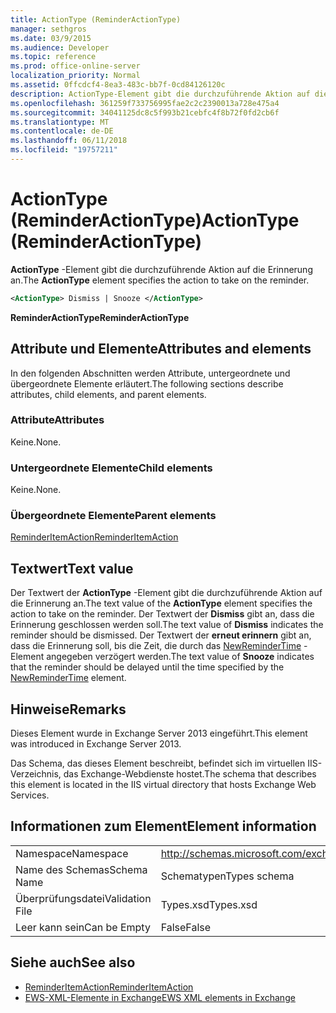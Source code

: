 ```yaml
---
title: ActionType (ReminderActionType)
manager: sethgros
ms.date: 03/9/2015
ms.audience: Developer
ms.topic: reference
ms.prod: office-online-server
localization_priority: Normal
ms.assetid: 0ffcdcf4-8ea3-483c-bb7f-0cd84126120c
description: ActionType-Element gibt die durchzuführende Aktion auf die Erinnerung an.
ms.openlocfilehash: 361259f733756995fae2c2c2390013a728e475a4
ms.sourcegitcommit: 34041125dc8c5f993b21cebfc4f8b72f0fd2cb6f
ms.translationtype: MT
ms.contentlocale: de-DE
ms.lasthandoff: 06/11/2018
ms.locfileid: "19757211"
---
```

# <a name="actiontype-reminderactiontype"></a><span data-ttu-id="289aa-103">ActionType (ReminderActionType)</span><span class="sxs-lookup"><span data-stu-id="289aa-103">ActionType (ReminderActionType)</span></span>

<span data-ttu-id="289aa-104">**ActionType** -Element gibt die durchzuführende Aktion auf die Erinnerung an.</span><span class="sxs-lookup"><span data-stu-id="289aa-104">The **ActionType** element specifies the action to take on the reminder.</span></span> 
  
```XML
<ActionType> Dismiss | Snooze </ActionType>
```

 <span data-ttu-id="289aa-105">**ReminderActionType**</span><span class="sxs-lookup"><span data-stu-id="289aa-105">**ReminderActionType**</span></span>
## <a name="attributes-and-elements"></a><span data-ttu-id="289aa-106">Attribute und Elemente</span><span class="sxs-lookup"><span data-stu-id="289aa-106">Attributes and elements</span></span>

<span data-ttu-id="289aa-107">In den folgenden Abschnitten werden Attribute, untergeordnete und übergeordnete Elemente erläutert.</span><span class="sxs-lookup"><span data-stu-id="289aa-107">The following sections describe attributes, child elements, and parent elements.</span></span>
  
### <a name="attributes"></a><span data-ttu-id="289aa-108">Attribute</span><span class="sxs-lookup"><span data-stu-id="289aa-108">Attributes</span></span>

<span data-ttu-id="289aa-109">Keine.</span><span class="sxs-lookup"><span data-stu-id="289aa-109">None.</span></span>
  
### <a name="child-elements"></a><span data-ttu-id="289aa-110">Untergeordnete Elemente</span><span class="sxs-lookup"><span data-stu-id="289aa-110">Child elements</span></span>

<span data-ttu-id="289aa-111">Keine.</span><span class="sxs-lookup"><span data-stu-id="289aa-111">None.</span></span>
  
### <a name="parent-elements"></a><span data-ttu-id="289aa-112">Übergeordnete Elemente</span><span class="sxs-lookup"><span data-stu-id="289aa-112">Parent elements</span></span>

[<span data-ttu-id="289aa-113">ReminderItemAction</span><span class="sxs-lookup"><span data-stu-id="289aa-113">ReminderItemAction</span></span>](reminderitemaction.md)
  
## <a name="text-value"></a><span data-ttu-id="289aa-114">Textwert</span><span class="sxs-lookup"><span data-stu-id="289aa-114">Text value</span></span>

<span data-ttu-id="289aa-115">Der Textwert der **ActionType** -Element gibt die durchzuführende Aktion auf die Erinnerung an.</span><span class="sxs-lookup"><span data-stu-id="289aa-115">The text value of the **ActionType** element specifies the action to take on the reminder.</span></span> <span data-ttu-id="289aa-116">Der Textwert der **Dismiss** gibt an, dass die Erinnerung geschlossen werden soll.</span><span class="sxs-lookup"><span data-stu-id="289aa-116">The text value of **Dismiss** indicates the reminder should be dismissed.</span></span> <span data-ttu-id="289aa-117">Der Textwert der **erneut erinnern** gibt an, dass die Erinnerung soll, bis die Zeit, die durch das [NewReminderTime](newremindertime.md) -Element angegeben verzögert werden.</span><span class="sxs-lookup"><span data-stu-id="289aa-117">The text value of **Snooze** indicates that the reminder should be delayed until the time specified by the [NewReminderTime](newremindertime.md) element.</span></span> 
  
## <a name="remarks"></a><span data-ttu-id="289aa-118">Hinweise</span><span class="sxs-lookup"><span data-stu-id="289aa-118">Remarks</span></span>

<span data-ttu-id="289aa-119">Dieses Element wurde in Exchange Server 2013 eingeführt.</span><span class="sxs-lookup"><span data-stu-id="289aa-119">This element was introduced in Exchange Server 2013.</span></span>
  
<span data-ttu-id="289aa-120">Das Schema, das dieses Element beschreibt, befindet sich im virtuellen IIS-Verzeichnis, das Exchange-Webdienste hostet.</span><span class="sxs-lookup"><span data-stu-id="289aa-120">The schema that describes this element is located in the IIS virtual directory that hosts Exchange Web Services.</span></span>
  
## <a name="element-information"></a><span data-ttu-id="289aa-121">Informationen zum Element</span><span class="sxs-lookup"><span data-stu-id="289aa-121">Element information</span></span>

|||
|:-----|:-----|
|<span data-ttu-id="289aa-122">Namespace</span><span class="sxs-lookup"><span data-stu-id="289aa-122">Namespace</span></span>  <br/> |http://schemas.microsoft.com/exchange/services/2006/types  <br/> |
|<span data-ttu-id="289aa-123">Name des Schemas</span><span class="sxs-lookup"><span data-stu-id="289aa-123">Schema Name</span></span>  <br/> |<span data-ttu-id="289aa-124">Schematypen</span><span class="sxs-lookup"><span data-stu-id="289aa-124">Types schema</span></span>  <br/> |
|<span data-ttu-id="289aa-125">Überprüfungsdatei</span><span class="sxs-lookup"><span data-stu-id="289aa-125">Validation File</span></span>  <br/> |<span data-ttu-id="289aa-126">Types.xsd</span><span class="sxs-lookup"><span data-stu-id="289aa-126">Types.xsd</span></span>  <br/> |
|<span data-ttu-id="289aa-127">Leer kann sein</span><span class="sxs-lookup"><span data-stu-id="289aa-127">Can be Empty</span></span>  <br/> |<span data-ttu-id="289aa-128">False</span><span class="sxs-lookup"><span data-stu-id="289aa-128">False</span></span>  <br/> |
   
## <a name="see-also"></a><span data-ttu-id="289aa-129">Siehe auch</span><span class="sxs-lookup"><span data-stu-id="289aa-129">See also</span></span>

- [<span data-ttu-id="289aa-130">ReminderItemAction</span><span class="sxs-lookup"><span data-stu-id="289aa-130">ReminderItemAction</span></span>](reminderitemaction.md)
- [<span data-ttu-id="289aa-131">EWS-XML-Elemente in Exchange</span><span class="sxs-lookup"><span data-stu-id="289aa-131">EWS XML elements in Exchange</span></span>](ews-xml-elements-in-exchange.md)

